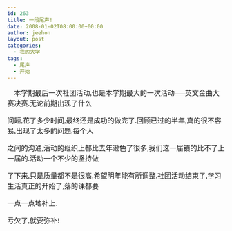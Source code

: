 ```yaml
---
id: 263
title: 一段尾声!
date: 2008-01-02T08:00:00+00:00
author: jeehon
layout: post
categories:
  - 我的大学
tags:
  - 尾声
  - 开始
---
```

&nbsp;&nbsp;&nbsp; <font face="黑体" size="3">本学期最后一次社团活动,也是本学期最大的一次活动&#8212;&#8211;英文金曲大赛决赛.无论前期出现了什么</p> 

<p>
  问题,花了多少时间,最终还是成功的做完了.回顾已过的半年,真的很不容易,出现了太多的问题,每个人
</p>

<p>
  之间的沟通,活动的组织上都比去年逊色了很多,我们这一届镇的比不了上一届的.活动一个不少的坚持做
</p>

<p>
  了下来,只是质量都不是很高,希望明年能有所调整.社团活动结束了,学习生活真正的开始了,落的课都要
</p>

<p>
  一点一点地补上.
</p>

<p>
  亏欠了,就要弥补!</font>
</p>